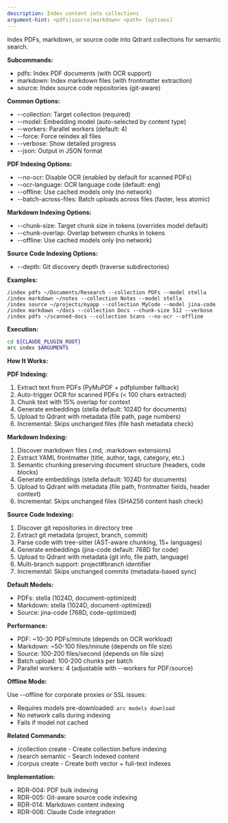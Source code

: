 ```yaml
---
description: Index content into collections
argument-hint: <pdfs|source|markdown> <path> [options]
---
```


Index PDFs, markdown, or source code into Qdrant collections for semantic search.

**Subcommands:**

- pdfs: Index PDF documents (with OCR support)
- markdown: Index markdown files (with frontmatter extraction)
- source: Index source code repositories (git-aware)

**Common Options:**

- --collection: Target collection (required)
- --model: Embedding model (auto-selected by content type)
- --workers: Parallel workers (default: 4)
- --force: Force reindex all files
- --verbose: Show detailed progress
- --json: Output in JSON format

**PDF Indexing Options:**

- --no-ocr: Disable OCR (enabled by default for scanned PDFs)
- --ocr-language: OCR language code (default: eng)
- --offline: Use cached models only (no network)
- --batch-across-files: Batch uploads across files (faster, less atomic)

**Markdown Indexing Options:**

- --chunk-size: Target chunk size in tokens (overrides model default)
- --chunk-overlap: Overlap between chunks in tokens
- --offline: Use cached models only (no network)

**Source Code Indexing Options:**

- --depth: Git discovery depth (traverse subdirectories)

**Examples:**

```text
/index pdfs ~/Documents/Research --collection PDFs --model stella
/index markdown ~/notes --collection Notes --model stella
/index source ~/projects/myapp --collection MyCode --model jina-code
/index markdown ~/docs --collection Docs --chunk-size 512 --verbose
/index pdfs ~/scanned-docs --collection Scans --no-ocr --offline
```

**Execution:**

```bash
cd ${CLAUDE_PLUGIN_ROOT}
arc index $ARGUMENTS
```

**How It Works:**

**PDF Indexing:**
1. Extract text from PDFs (PyMuPDF + pdfplumber fallback)
2. Auto-trigger OCR for scanned PDFs (< 100 chars extracted)
3. Chunk text with 15% overlap for context
4. Generate embeddings (stella default: 1024D for documents)
5. Upload to Qdrant with metadata (file path, page numbers)
6. Incremental: Skips unchanged files (file hash metadata check)

**Markdown Indexing:**
1. Discover markdown files (.md, .markdown extensions)
2. Extract YAML frontmatter (title, author, tags, category, etc.)
3. Semantic chunking preserving document structure (headers, code blocks)
4. Generate embeddings (stella default: 1024D for documents)
5. Upload to Qdrant with metadata (file path, frontmatter fields, header context)
6. Incremental: Skips unchanged files (SHA256 content hash check)

**Source Code Indexing:**
1. Discover git repositories in directory tree
2. Extract git metadata (project, branch, commit)
3. Parse code with tree-sitter (AST-aware chunking, 15+ languages)
4. Generate embeddings (jina-code default: 768D for code)
5. Upload to Qdrant with metadata (git info, file path, language)
6. Multi-branch support: project#branch identifier
7. Incremental: Skips unchanged commits (metadata-based sync)

**Default Models:**

- PDFs: stella (1024D, document-optimized)
- Markdown: stella (1024D, document-optimized)
- Source: jina-code (768D, code-optimized)

**Performance:**

- PDF: ~10-30 PDFs/minute (depends on OCR workload)
- Markdown: ~50-100 files/minute (depends on file size)
- Source: 100-200 files/second (depends on file size)
- Batch upload: 100-200 chunks per batch
- Parallel workers: 4 (adjustable with --workers for PDF/source)

**Offline Mode:**

Use --offline for corporate proxies or SSL issues:
- Requires models pre-downloaded: `arc models download`
- No network calls during indexing
- Fails if model not cached

**Related Commands:**

- /collection create - Create collection before indexing
- /search semantic - Search indexed content
- /corpus create - Create both vector + full-text indexes

**Implementation:**

- RDR-004: PDF bulk indexing
- RDR-005: Git-aware source code indexing
- RDR-014: Markdown content indexing
- RDR-006: Claude Code integration
